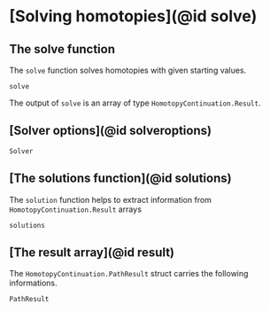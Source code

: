 # [Solving homotopies](@id solve)

## The solve function
The `solve` function solves homotopies with given starting values.
```@docs
solve
```
The output of `solve` is an array of type `HomotopyContinuation.Result`.

## [Solver options](@id solveroptions)
```@docs
Solver
```

## [The solutions function](@id solutions)
The `solution` function helps to extract information from `HomotopyContinuation.Result` arrays
```@docs
solutions
```

## [The result array](@id result)
The `HomotopyContinuation.PathResult` struct carries the following informations.
```@docs
PathResult
```
